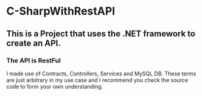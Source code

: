 # C-SharpWithRestAPI

## This is a Project that uses the .NET framework to create an API.

### The API is RestFul

I made use of Contracts, Controllers, Services and MySQL DB. These terms are just arbitrary in my use case and I recommend you check the source code to form your own understanding.
